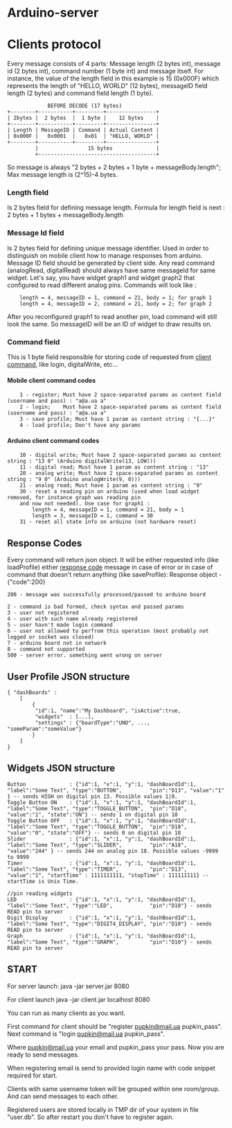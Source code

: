# Arduino-server


# Clients protocol

Every message consists of 4 parts: 
Message length (2 bytes int), message id (2 bytes int), command number (1 byte int) and message itself. For instance, the value of the length field in this example is 15 (0x000F) which represents the length of "HELLO, WORLD" (12 bytes), messageID field length (2 bytes) and command field length (1 byte).

	             BEFORE DECODE (17 bytes)               
	+--------+-----------+---------+----------------+
	| 2bytes |  2 bytes  |  1 byte |    12 bytes    |
	+--------+-----------+---------+----------------+       
	| Length | MessageID | Command | Actual Content |
	| 0x000F |   0x0001  |   0x01  | "HELLO, WORLD" |         
	+--------+-----------+---------+----------------+
	         |                15 bytes              |
	         +--------------------------------------+

So message is always "2 bytes + 2 bytes + 1 byte + messageBody.length"; Max message length is (2^15)-4 bytes.

### Length field
Is 2 bytes field for defining message length.
Formula for length field is next : 2 bytes + 1 bytes + messageBody.length

### Message Id field
Is 2 bytes field for defining unique message identifier. Used in order to distinguish on mobile client how to manage responses from arduino. Message ID field should be generated by client side. 
Any read command (analogRead, digitalRead) should always have same messageId for same widget. Let's say, you have widget graph1 and widget graph2 that configured to read different analog pins. Commands will look like :

        length = 4, messageID = 1, command = 21, body = 1; for graph 1
        length = 4, messageID = 2, command = 21, body = 2; for graph 2
        
After you reconfigured graph1 to read another pin, load command will still look the same. So messageID will be an ID of widget to draw results on.

### Command field
This is 1 byte field responsible for storing code of requested from [client command](https://github.com/doom369/arduino-server/blob/master/common/src/main/java/com/ddumanskiy/arduino/common/Command.java), like login, digitalWrite, etc...

#### Mobile client command codes

        1 - register; Must have 2 space-separated params as content field (username and pass) : "a@a.ua a"
        2 - login;    Must have 2 space-separated params as content field (username and pass) : "a@a.ua a"
        3 - save profile; Must have 1 param as content string : "{...}"
        4 - load profile; Don't have any params
        
#### Arduino client command codes

        10 - digital write; Must have 2 space-separated params as content string : "13 0" (Arduino digitalWrite(13, LOW)))
        11 - digital read; Must have 1 param as content string : "13"
        20 - analog write; Must have 2 space-separated params as content string : "9 0" (Arduino analogWrite(9, 0)))
        21 - analog read; Must have 1 param as content string : "9"
        30 - reset a reading pin on arduino (used when load widget removed, for instance graph was reading pin
        and now not needed). Use case for graph1 :
        	length = 4, messageID = 1, command = 21, body = 1
        	length = 3, messageID = 1, command = 30
        31 - reset all state info on arduino (not hardware reset)

## Response Codes
Every command will return json object. It will be either requested info (like loadProfile) either [response code](https://github.com/doom369/arduino-server/blob/master/server/src/main/java/com/ddumanskiy/arduino/response/ResponseCode.java) message in case of error or in case of command that doesn't return anything (like saveProfile):
Response object -
	{"code":200}

    200 - message was successfully processed/passed to arduino board
    
    2 - command is bad formed, check syntax and passed params
    3 - user not registered
    4 - user with such name already registered
    5 - user havn't made login command
    6 - user not allowed to perfrom this operation (most probably not logged or socket was closed)
    7 - arduino board not in network
    8 - command not supported
    500 - server error. something went wrong on server

## User Profile JSON structure
	{ "dashBoards" : 
		[ 
			{
			 "id":1, "name":"My Dashboard", "isActive":true, 
			 "widgets"  : [...], 
			 "settings" : {"boardType":"UNO", ..., "someParam":"someValue"}
			}
		]
	}

## Widgets JSON structure

	Button				: {"id":1, "x":1, "y":1, "dashBoardId":1, "label":"Some Text", "type":"BUTTON",         "pin":"D13", "value":"1"   } -- sends HIGH on digital pin 13. Possible values 1|0.
	Toggle Button ON	: {"id":1, "x":1, "y":1, "dashBoardId":1, "label":"Some Text", "type":"TOGGLE_BUTTON",  "pin":"D18", "value":"1", "state":"ON"} -- sends 1 on digital pin 18
	Toggle Button OFF	: {"id":1, "x":1, "y":1, "dashBoardId":1, "label":"Some Text", "type":"TOGGLE_BUTTON",  "pin":"D18", "value":"0", "state":"OFF"} -- sends 0 on digital pin 18
	Slider				: {"id":1, "x":1, "y":1, "dashBoardId":1, "label":"Some Text", "type":"SLIDER",         "pin":"A18", "value":"244" } -- sends 244 on analog pin 18. Possible values -9999 to 9999
	Timer				: {"id":1, "x":1, "y":1, "dashBoardId":1, "label":"Some Text", "type":"TIMER",          "pin":"D13", "value":"1", "startTime" : 1111111111, "stopTime" : 111111111} -- startTime is Unix Time.

	//pin reading widgets
	LED					: {"id":1, "x":1, "y":1, "dashBoardId":1, "label":"Some Text", "type":"LED",            "pin":"D10"} - sends READ pin to server
	Digit Display		: {"id":1, "x":1, "y":1, "dashBoardId":1, "label":"Some Text", "type":"DIGIT4_DISPLAY", "pin":"D10"} - sends READ pin to server
	Graph				: {"id":1, "x":1, "y":1, "dashBoardId":1, "label":"Some Text", "type":"GRAPH",          "pin":"D10"} - sends READ pin to server

## START

For server launch:
java -jar server.jar 8080

For client launch
java -jar client.jar localhost 8080

You can run as many clients as you want.

First command for client should be "register pupkin@mail.ua pupkin_pass".
Next command is "login pupkin@mail.ua pupkin_pass".

Where pupkin@mail.ua your email and pupkin_pass your pass. Now you are ready to send messages.

When registering email is send to provided login name with code snippet required for start.

Clients with same username token will be grouped within one room/group. And can send messages to each other.

Registered users are stored locally in TMP dir of your system in file "user.db". So after restart you don't have to register again.

